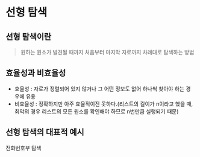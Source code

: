 # 선형 탐색
## 선형 탐색이란
> 원하는 원소가 발견될 때까지 처음부터 마지막 자료까지 차례대로 탐색하는 방법

## 효율성과 비효율성
- 효율성 : 자료가 정렬되어 있지 않거나 그 어떤 정보도 없어 하나씩 찾아야 하는 경우에 유용
- 비효율성 : 정확하지만 아주 효율적이진 못하다.(리스트의 길이가 n이라고 했을 때, 최악의 경우 리스트의 모든 원소를 확인해야 하므로 n번만큼 실행되기 때문)

## 선형 탐색의 대표적 예시
전화번호부 탐색
